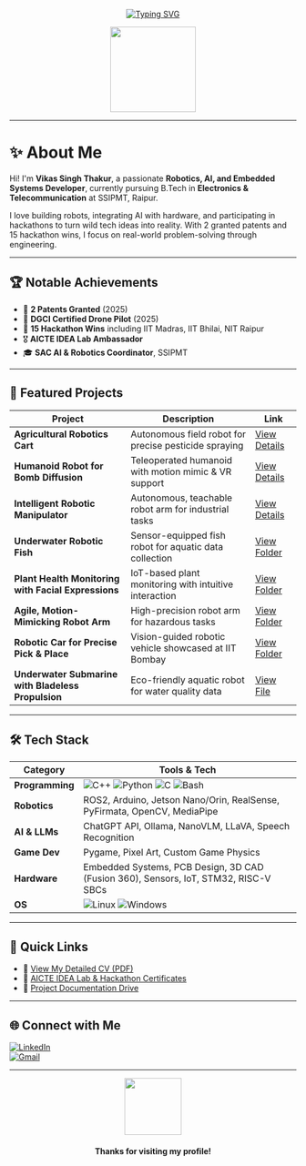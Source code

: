 
<div align="center">

[![Typing SVG](https://readme-typing-svg.demolab.com?font=Fira+Code&size=22&pause=983&color=00FFA1&center=true&vCenter=true&repeat=false&width=1000&lines=Hey%2C+I'm+Vikas+Singh+Thakur!;Robotics+Enthusiast+%7C+AI+Experimenter+%7C+Tinkerer+%7C+Hackathon+Winner)](https://git.io/typing-svg)

<img src="https://media.tenor.com/n4H5eLTvK-oAAAAi/magic-cute.gif" width="150" height="150">
</div>

---

# ✨ About Me

Hi! I'm **Vikas Singh Thakur**, a passionate **Robotics, AI, and Embedded Systems Developer**, currently pursuing B.Tech in **Electronics & Telecommunication** at SSIPMT, Raipur.

I love building robots, integrating AI with hardware, and participating in hackathons to turn wild tech ideas into reality. With 2 granted patents and 15 hackathon wins, I focus on real-world problem-solving through engineering.

---

## 🏆 Notable Achievements

- 🏅 **2 Patents Granted** (2025)  
- 🚁 **DGCI Certified Drone Pilot** (2025)  
- 🥇 **15 Hackathon Wins** including IIT Madras, IIT Bhilai, NIT Raipur 
- 🎖️ **AICTE IDEA Lab Ambassador**  
- 🎓 **SAC AI & Robotics Coordinator**, SSIPMT  

---

## 🤖 Featured Projects

| Project | Description | Link |
|---|---|---|
| **Agricultural Robotics Cart** | Autonomous field robot for precise pesticide spraying | [View Details](https://drive.google.com/file/d/16lCpuMwvigDas_41uwQXLnbiuCHtTcwL/view?usp=sharing) |
| **Humanoid Robot for Bomb Diffusion** | Teleoperated humanoid with motion mimic & VR support | [View Details](https://drive.google.com/file/d/1Q9hoCWJ_ih_CRskLTwFrPaSnkeSurJ-g/view?usp=sharing) |
| **Intelligent Robotic Manipulator** | Autonomous, teachable robot arm for industrial tasks | [View Details](https://drive.google.com/file/d/1QZMDb6zZF3rDuHIotun1QHWHqfYTb0Wj/view?usp=sharing) |
| **Underwater Robotic Fish** | Sensor-equipped fish robot for aquatic data collection | [View Folder](https://drive.google.com/drive/folders/1GKtiXttmslPjxX4zuQis-kj_OdWOeIo-?usp=drive_link) |
| **Plant Health Monitoring with Facial Expressions** | IoT-based plant monitoring with intuitive interaction | [View Folder](https://drive.google.com/drive/folders/1h_rmrVR2aa_9GAnVGp8nrwNlkSc8hTxr?usp=drive_link) |
| **Agile, Motion-Mimicking Robot Arm** | High-precision robot arm for hazardous tasks | [View Folder](https://drive.google.com/drive/folders/1xYVOC6hvaQ8Omx3O-0hLnjw7k_tb_h8J?usp=drive_link) |
| **Robotic Car for Precise Pick & Place** | Vision-guided robotic vehicle showcased at IIT Bombay | [View Folder](https://drive.google.com/drive/folders/1YiYaS-OCfdbzMyCkLiCRTTD71vNIDVNX?usp=drive_link) |
| **Underwater Submarine with Bladeless Propulsion** | Eco-friendly aquatic robot for water quality data | [View File](https://drive.google.com/file/d/1eySbv-qaXEwxN_jIlMGxzyafh50tN3gb/view?usp=drive_link) |

---

## 🛠️ Tech Stack

| **Category**           | **Tools & Tech**                                                                                                                                                                                                                                              |
|------------------------|---------------------------------------------------------------------------------------------------------------------------------------------------------------------------------------------------------------------------------------------------------------|
| **Programming**        | ![C++](https://skillicons.dev/icons?i=cpp) ![Python](https://skillicons.dev/icons?i=python) ![C](https://skillicons.dev/icons?i=c) ![Bash](https://skillicons.dev/icons?i=bash)                                                                             |
| **Robotics**           | ROS2, Arduino, Jetson Nano/Orin, RealSense, PyFirmata, OpenCV, MediaPipe                                                                                                                                                                                     |
| **AI & LLMs**          | ChatGPT API, Ollama, NanoVLM, LLaVA, Speech Recognition                                                                                                                                                                                                      |
| **Game Dev**           | Pygame, Pixel Art, Custom Game Physics                                                                                                                                                                                                                        |
| **Hardware**           | Embedded Systems, PCB Design, 3D CAD (Fusion 360), Sensors, IoT, STM32, RISC-V SBCs                                                                                                                                                                         |
| **OS**                 | ![Linux](https://img.shields.io/badge/Linux-FCC624?style=for-the-badge&logo=linux&logoColor=black) ![Windows](https://img.shields.io/badge/Windows-0078D6?style=for-the-badge&logo=windows&logoColor=white)                                                |

---

## 📡 Quick Links

- 📄 [View My Detailed CV (PDF)](https://drive.google.com/file/d/1TQiOudC1uQ7XZdxez8TfvthfscOLVoq_/view?usp=sharing)  
- 🎒 [AICTE IDEA Lab & Hackathon Certificates](https://drive.google.com/drive/folders/1GKtiXttmslPjxX4zuQis-kj_OdWOeIo-?usp=drive_link)  
- 🔬 [Project Documentation Drive](https://drive.google.com/drive/folders/1YiYaS-OCfdbzMyCkLiCRTTD71vNIDVNX?usp=drive_link)  

---

## 🌐 Connect with Me

[![LinkedIn](https://img.shields.io/badge/LinkedIn-0A66C2?style=for-the-badge&logo=linkedin&logoColor=white)](https://www.linkedin.com/in/vikas0singh0thakur)  
[![Gmail](https://img.shields.io/badge/Gmail-D14836?style=for-the-badge&logo=gmail&logoColor=white)](mailto:vikashsnghthkr@gmail.com)  

---


<div align="center">
<img src="https://media.tenor.com/WKzME33TRNEAAAAi/cute-robot.gif" width="100">
<h4>Thanks for visiting my profile!</h4>
</div>
